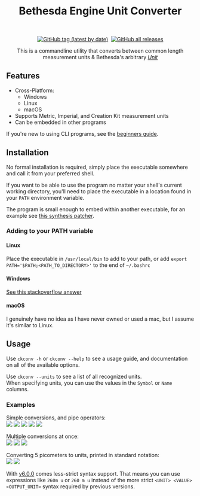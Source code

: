 <h1 align="center">Bethesda Engine Unit Converter</h1>
<br />
<a href="https://github.com/radj307/Gamebryo-Engine-Unit-Converter/tags"><p align="center"><img alt="GitHub tag (latest by date)" src="https://img.shields.io/github/v/tag/radj307/ckconv?color=ffffff&label=Current%20Version&logo=github&style=for-the-badge"></a>&nbsp&nbsp<a href="https://github.com/radj307/ckconv/releases"><img alt="GitHub all releases" src="https://img.shields.io/github/downloads/radj307/ckconv/total?color=ffffff&logo=github&style=for-the-badge"></p></a>
  

  
<p align="center">This is a commandline utility that converts between common length measurement units & Bethesda's arbitrary <a href="https://www.creationkit.com/index.php?title=Unit"><i>Unit</i></a></p>
  
## Features
- Cross-Platform:
  - Windows
  - Linux
  - macOS
- Supports Metric, Imperial, and Creation Kit measurement units
- Can be embedded in other programs


If you're new to using CLI programs, see the [beginners guide](https://github.com/radj307/ckconv/wiki#detailed-usage-guide-for-less-experienced-terminal-users).

## Installation
  No formal installation is required, simply place the executable somewhere and call it from your preferred shell.
  
  If you want to be able to use the program no matter your shell's current working directory, you'll need to place the executable in a location found in your `PATH` environment variable.  
  
  The program is small enough to embed within another executable, for an example see [this synthesis patcher](https://github.com/radj307/Metric-Units-Patcher).

### Adding to your PATH variable

  #### Linux
  Place the executable in `/usr/local/bin` to add to your path, or add `export PATH='$PATH;<PATH_TO_DIRECTORY>'` to the end of `~/.bashrc`
  
  #### Windows
  [See this stackoverflow answer](https://stackoverflow.com/a/9546345/8705305)
  
  #### macOS
  I genuinely have no idea as I have never owned or used a mac, but I assume it's similar to Linux.
  
## Usage  
  Use `ckconv -h` or `ckconv --help` to see a usage guide, and documentation on all of the available options.
  
  Use `ckconv --units` to see a list of all recognized units.  
  When specifying units, you can use the values in the `Symbol` or `Name` columns.
  
  ### Examples
  Simple conversions, and pipe operators:  
  ![](https://i.imgur.com/eoeCV8t.png)
  ![](https://i.imgur.com/djxJO0t.png)
  ![](https://i.imgur.com/AH01PU6.png)
  ![](https://i.imgur.com/djxJO0t.png)
  ![](https://i.imgur.com/02IlBID.png)  
  
  Multiple conversions at once:  
  ![](https://i.imgur.com/TPmpR1W.png)
  ![](https://i.imgur.com/djxJO0t.png)
  ![](https://i.imgur.com/WvhAz51.png)
  
  Converting 5 picometers to units, printed in standard notation:  
  ![](https://i.imgur.com/HoykBM7.png)
  ![](https://i.imgur.com/fLj1yvU.png)  
  
  With [v6.0.0](https://github.com/radj307/ckconv/releases/6.0.0) comes less-strict syntax support. That means you can use expressions like `260m u` or `260 m u` instead of the more strict `<UNIT> <VALUE> <OUTPUT_UNIT>` syntax required by previous versions.  
